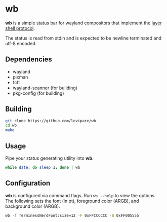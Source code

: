 # wb
**wb** is a simple status bar for wayland compositors that implement the [layer shell protocol](https://wayland.app/protocols/wlr-layer-shell-unstable-v1#compositor-support).

The status is read from stdin and is expected to be newline terminated and utf-8 encoded.

## Dependencies
- wayland
- pixman
- fcft
- wayland-scanner (for building)
- pkg-config (for building)

## Building
```sh
git clone https://github.com/levipare/wb
cd wb
make
```

## Usage
Pipe your status generating utility into **wb**.
```sh
while date; do sleep 1; done | wb
```

## Configuration
**wb** is configured via command flags. Run `wb --help` to view the options.
The following sets the font (in pt), foreground color (ARGB), and background color (ARGB).
```sh
wb -f TerminessNerdFont:size=12 -F 0xFFCCCCCC -B 0xFF005555
```
